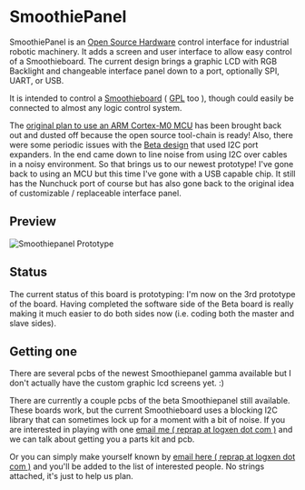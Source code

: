 
# SmoothiePanel

SmoothiePanel is an [Open Source Hardware](http://en.wikipedia.org/wiki/Open-source_hardware) control interface for industrial robotic machinery. It adds a screen and user interface to allow easy control of a Smoothieboard. The current design brings a graphic LCD with RGB Backlight and changeable interface panel down to a port, optionally SPI, UART, or USB.

It is intended to control a [Smoothieboard](http://smoothieware.org/Smoothieboard) ( [GPL](http://en.wikipedia.org/wiki/Gpl) too ), though could easily be connected to almost any logic control system.

The [original plan to use an ARM Cortex-M0 MCU](smoothiepanelalpha.md) has been brought back out and dusted off because the open source tool-chain is ready! Also, there were some periodic issues with the [Beta design](smoothiepanel-beta.md) that used I2C port expanders. In the end came down to line noise from using I2C over cables in a noisy environment. So that brings us to our newest prototype! I've gone back to using an MCU but this time I've gone with a USB capable chip. It still has the Nunchuck port of course but has also gone back to the original idea of customizable / replaceable interface panel.

## Preview

![Smoothiepanel Prototype](/images/external/https.dl.dropboxusercontent.com.u.45859274.smoothiepanel.proto3.asm.sm.jpg)

## Status
The current status of this board is prototyping: I'm now on the 3rd prototype of the board. Having completed the software side of the Beta board is really making it much easier to do both sides now (i.e. coding both the master and slave sides).

## Getting one
There are several pcbs of the newest Smoothiepanel gamma available but I don't actually have the custom graphic lcd screens yet. :)

There are currently a couple pcbs of the beta Smoothiepanel still available. These boards work, but the current Smoothieboard uses a blocking I2C library that can sometimes lock up for a moment with a bit of noise. If you are interested in playing with one [email me ( reprap at logxen dot com )](mailto:reprap@logxen.com) and we can talk about getting you a parts kit and pcb.

Or you can simply make yourself known by [email here ( reprap at logxen dot com )](mailto:reprap@logxen.com) and you'll be added to the list of interested people. No strings attached, it's just to help us plan.
